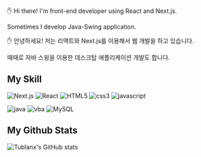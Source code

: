 ✋ Hi there! I'm front-end developer using React and Next.js.

Sometimes I develop Java-Swing application.

✋ 안녕하세요! 저는 리액트와 Next.js를 이용해서 웹 개발을 하고 있습니다.

때때로 자바 스윙을 이용한 데스크탑 애플리케이션 개발도 합니다.

## My Skill
<img alt="Next.js" src ="https://img.shields.io/badge/Next.js-000000.svg?&style=for-the-badge&logo=Next.js&logoColor=white"/>  <img alt="React" src ="https://img.shields.io/badge/React-ffffff.svg?&style=for-the-badge&logo=React&logoColor=blue"/>  <img alt="HTML5" src ="https://img.shields.io/badge/HTML5-E34F26?style=for-the-badge&logo=html5&logoColor=white"/>  <img alt="css3" src="https://img.shields.io/badge/CSS3-1572B6?style=for-the-badge&logo=css3&logoColor=white"/>  <img alt="javascript" src="https://img.shields.io/badge/JavaScript-323330?style=for-the-badge&logo=javascript&logoColor=F7DF1E"/>

<img alt="java" src="https://img.shields.io/badge/Java-ED8B00?style=for-the-badge&logo=java&logoColor=white"/>  <img alt="vba" src="https://img.shields.io/badge/vba-217346?style=for-the-badge&logo=microsoft-excel&logoColor=white"/>  <img alt="MySQL" src="https://img.shields.io/badge/MySQL-00000F?style=for-the-badge&logo=mysql&logoColor=white"/>

## My Github Stats
![Tublanx's GitHub stats](https://github-readme-stats.vercel.app/api?username=Tublanx&show_icons=true&theme=jolly)
